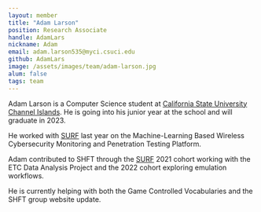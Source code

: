 ```yaml
---
layout: member
title: "Adam Larson"
position: Research Associate
handle: AdamLars
nickname: Adam
email: adam.larson535@myci.csuci.edu
github: AdamLars
image: /assets/images/team/adam-larson.jpg
alum: false
tags: team
---
```

Adam Larson is a Computer Science student at [California State University Channel Islands]. He is going into his junior year at the school and will graduate in 2023. 

He worked with [SURF] last year on the Machine-Learning Based Wireless Cybersecurity Monitoring and Penetration Testing Platform. 

Adam contributed to SHFT through the [SURF] 2021 cohort working with the ETC Data Analysis Project and the 2022 cohort exploring emulation workflows. 

He is currently helping with both the Game Controlled Vocabularies and the SHFT group website update. 

[California State University Channel Islands]: https://www.csuci.edu
[SURF]: https://www.csuci.edu/studentresearch/opportunities/surf-summer-research/faculty-projects-descriptions-19.htm
